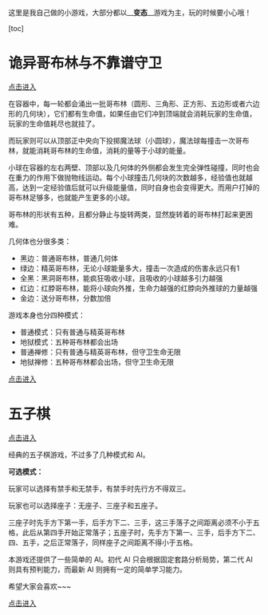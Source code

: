 这里是我自己做的小游戏，大部分都以__**变态**__游戏为主，玩的时候要小心哦！

[toc]

# 诡异哥布林与不靠谱守卫

[点击进入](/page/entertain/ballcrush)

在容器中，每一轮都会涌出一批哥布林（圆形、三角形、正方形、五边形或者六边形的几何块），它们都有生命值，如果任由它们冲到顶端就会消耗玩家的生命值，玩家的生命值耗尽也就挂了。

而玩家则可以从顶部正中央向下投掷魔法球（小圆球），魔法球每撞击一次哥布林，就能消耗哥布林的生命值，消耗的量等于小球的能量。

小球在容器的左右两壁、顶部以及几何体的外侧都会发生完全弹性碰撞，同时也会在重力的作用下做抛物线运动。每个小球撞击几何块的次数越多，经验值也就越高，达到一定经验值后就可以升级能量值，同时自身也会变得更大。而用户打掉的哥布林足够多，也就能产生更多的小球。

哥布林的形状有五种，且都分静止与旋转两类，显然旋转着的哥布林打起来更困难。

几何体也分很多类：

-	黑边：普通哥布林，普通几何体
-	绿边：精英哥布林，无论小球能量多大，撞击一次造成的伤害永远只有1
-	全黑：黑洞哥布林，能疯狂吸收小球，且吸收的小球越多引力越强
-	红边：红脖哥布林，能将小球向外推，生命力越强的红脖向外推球的力量越强
-	金边：送分哥布林，分数加倍

游戏本身也分四种模式：

-	普通模式：只有普通与精英哥布林
-	地狱模式：五种哥布林都会出场
-	普通禅修：只有普通与精英哥布林，但守卫生命无限
-	地狱禅修：五种哥布林都会出场，但守卫生命无限

[点击进入](/page/entertain/ballcrush)

# 五子棋

[点击进入](/page/entertain/rushgo)

经典的五子棋游戏，不过多了几种模式和 AI。

**可选模式：**

玩家可以选择有禁手和无禁手，有禁手时先行方不得双三。

玩家也可以选择座子：无座子、三座子和五座子。

三座子时先手方下第一手，后手方下二、三手，这三手落子之间距离必须不小于五格，此后从第四手开始正常落子；五座子时，先手方下第一、三手，后手方下二、四、五手，之后正常落子，同样座子之间距离不得小于五格。

本游戏还提供了一些简单的 AI。初代 AI 只会根据固定套路分析局势，第二代 AI 则具有预判能力，而最新 AI 则拥有一定的简单学习能力。

希望大家会喜欢~~~

[点击进入](/page/entertain/rushgo)